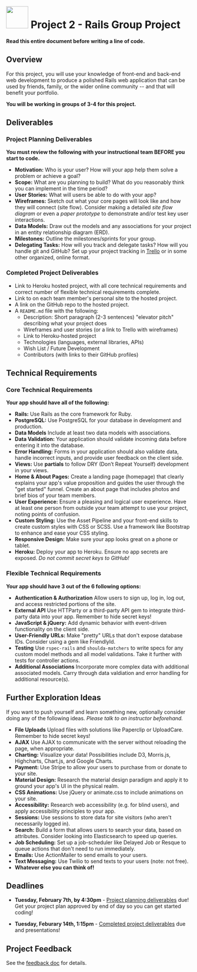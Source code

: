 # <img src="https://cloud.githubusercontent.com/assets/7833470/10899314/63829980-8188-11e5-8cdd-4ded5bcb6e36.png" height="60"> Project 2 - Rails Group Project

**Read this entire document before writing a line of code.**

## Overview

For this project, you will use your knowledge of front-end and back-end web development to produce a polished Rails web application that can be used by friends, family, or the wider online community -- and that will benefit your portfolio.

**You will be working in groups of 3-4 for this project.**

## Deliverables

### Project Planning Deliverables

**You must review the following with your instructional team BEFORE you start to code.**

* **Motivation:** Who is your user? How will your app help them solve a problem or achieve a goal?
* **Scope:** What are you planning to build? What do you reasonably think you can implement in the time period?
* **User Stories:** What will users be able to do with your app? 
* **Wireframes:** Sketch out what your core pages will look like and how they will connect (site flow). Consider making a detailed *site flow diagram* or even a *paper prototype* to demonstrate and/or test key user interactions.
* **Data Models:** Draw out the models and any associations for your project in an entity relationship diagram (ERD).
* **Milestones:** Outline the milestones/sprints for your group.
* **Delegating Tasks:** How will you track and delegate tasks? How will you handle git and GitHub? Set up your project tracking in <a href="https://trello.com">Trello</a> or in some other organized, online format.

### Completed Project Deliverables

* Link to Heroku hosted project, with all core technical requirements and correct number of flexible technical requirements complete.
* Link to on each team member's personal site to the hosted project.
* A link on the GitHub repo to the hosted project. 
* A `README.md` file with the following:
  * Description: Short paragraph (2-3 sentences) "elevator pitch" describing what your project does
  * Wireframes and user stories (or a link to Trello with wireframes)
  * Link to Heroku-hosted project
  * Technologies (languages, external libraries, APIs)
  * Wish List / Future Development
  * Contributors (with links to their GitHub profiles)

## Technical Requirements

### Core Technical Requirements

**Your app should have all of the following:**

* **Rails:** Use Rails as the core framework for Ruby.
* **PostgreSQL:** Use PostgreSQL for your database in development and production.
* **Data Models** Include at least two data models with associations.
* **Data Validation:** Your application should validate incoming data before entering it into the database.
* **Error Handling:** Forms in your application should also validate data, handle incorrect inputs, and provide user feedback on the client side.
* **Views:** Use **partials** to follow DRY (Don’t Repeat Yourself) development in your views.
* **Home & About Pages:** Create a landing page (homepage) that clearly explains your app's value proposition and guides the user through the "get started" funnel. Create an about page that includes photos and brief bios of your team members.
* **User Experience:** Ensure a pleasing and logical user experience. Have at least one person from outside your team attempt to use your project, noting points of confusion.
* **Custom Styling:** Use the Asset Pipeline and your front-end skills to create custom styles with CSS or SCSS.   Use a framework like Bootstrap to enhance and ease your CSS styling.
* **Responsive Design:** Make sure your app looks great on a phone or tablet.
* **Heroku:** Deploy your app to Heroku. Ensure no app secrets are exposed. *Do not commit secret keys to GitHub!*

### Flexible Technical Requirements

**Your app should have 3 out of the 6 following options:**

* **Authentication & Authorization** Allow users to sign up, log in, log out, and access restricted portions of the site. 
* **External API** Use HTTParty or a third-party API gem to integrate third-party data into your app. Remember to hide secret keys!
* **JavaScript & jQuery:** Add dynamic behavior with event-driven functionality on the client side.
* **User-Friendly URLs:** Make "pretty" URLs that don't expose database IDs. Consider using a gem like FriendlyId.
* **Testing** Use `rspec-rails` and `shoulda-matchers` to write specs for any custom model methods and all model validations. Take it further with tests for controller actions. 
* **Additional Associations**  Incorporate more complex data with additional associated models. Carry through data valdiation and error handling for additional resource(s). 



## Further Exploration Ideas

If you want to push yourself and learn something new, optionally consider doing any of the following ideas. *Please talk to an instructor beforehand.*


* **File Uploads** Upload files with solutions like Paperclip or UploadCare.  Remember to hide secret keys!
* **AJAX** Use AJAX to communicate with the server without reloading the page, when appropriate.
* **Charting:** Visualize your data! Possibilities include D3, Morris.js, Highcharts, Chart.js, and Google Charts.
* **Payment:** Use Stripe to allow your users to purchase from or donate to your site.
* **Material Design:** Research the material design paradigm and apply it to ground your app's UI in the physical realm.
* **CSS Animations:** Use jQuery or animate.css to include animations on your site.
* **Accessibility:** Research web accessibility (e.g. for blind users), and apply accessibility principles to your app.
* **Sessions:** Use sessions to store data for site visitors (who aren't necessarily logged in).
* **Search:** Build a form that allows users to search your data, based on attributes. Consider looking into Elasticsearch to speed up queries.
* **Job Scheduling:** Set up a job-scheduler like Delayed Job or Resque to queue actions that don't need to run immediately.
* **Emails:** Use ActionMailer to send emails to your users.
* **Text Messaging:** Use Twilio to send texts to your users (note: not free).
* **Whatever else you can think of!**


## Deadlines

* **Tuesday, February 7th, by 4:30pm** - [Project planning deliverables](#project-planning-deliverables) due! Get your project plan approved by end of day so you can get started coding!

* **Tuesday, Feburary 14th, 1:15pm** - [Completed project deliverables](#completed-project-deliverables) due and presentations!


<!-- 
## Presentation Guidelines

Each group will present their project on **Tuesday, Feburary 14th** starting at **1:15pm**. Please follow these guidelines:

* **Maximum 20 minutes.**
* **Minimum 5 slides.** 
* **Presentation should include:**
  * Who is the user?
  * Motivation for building this project
  * Wireframes
  * User stories
  * ERDs
  * Demo of some interesting feature, something unique or creative your group chose to do
  * Walk through the development of one feature from ideation to execution. At minimum, this should include wireframes, code samples, and the final result.
  
**Each member of your group should speak for equal parts during your presentation** and mention which parts of the project they worked on.
-->

## Project Feedback

See the [feedback doc](./project2-feedback.md) for details.
